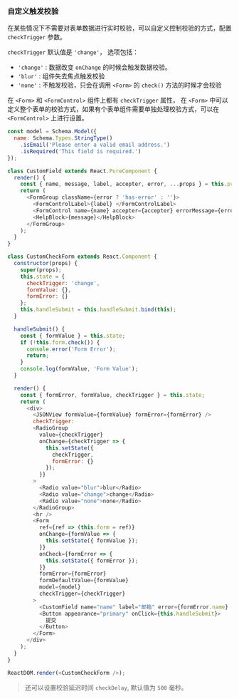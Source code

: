 ### 自定义触发校验

在某些情况下不需要对表单数据进行实时校验，可以自定义控制校验的方式，配置 `checkTrigger` 参数。

`checkTrigger` 默认值是 `'change'`， 选项包括：

- `'change'` : 数据改变 `onChange` 的时候会触发数据校验。
- `'blur'` : 组件失去焦点触发校验
- `'none'` : 不触发校验，只会在调用 `<Form>` 的 `check()` 方法的时候才会校验

在 `<Form>` 和 `<FormControl>` 组件上都有 `checkTrigger` 属性， 在 `<Form>` 中可以定义整个表单的校验方式，如果有个表单组件需要单独处理校验方式，可以在 `<FormControl>` 上进行设置。

<!--start-code-->

```js
const model = Schema.Model({
  name: Schema.Types.StringType()
    .isEmail('Please enter a valid email address.')
    .isRequired('This field is required.')
});

class CustomField extends React.PureComponent {
  render() {
    const { name, message, label, accepter, error, ...props } = this.props;
    return (
      <FormGroup className={error ? 'has-error' : ''}>
        <FormControlLabel>{label} </FormControlLabel>
        <FormControl name={name} accepter={accepter} errorMessage={error} {...props} />
        <HelpBlock>{message}</HelpBlock>
      </FormGroup>
    );
  }
}

class CustomCheckForm extends React.Component {
  constructor(props) {
    super(props);
    this.state = {
      checkTrigger: 'change',
      formValue: {},
      formError: {}
    };
    this.handleSubmit = this.handleSubmit.bind(this);
  }

  handleSubmit() {
    const { formValue } = this.state;
    if (!this.form.check()) {
      console.error('Form Error');
      return;
    }
    console.log(formValue, 'Form Value');
  }

  render() {
    const { formError, formValue, checkTrigger } = this.state;
    return (
      <div>
        <JSONView formValue={formValue} formError={formError} />
        checkTrigger:
        <RadioGroup
          value={checkTrigger}
          onChange={checkTrigger => {
            this.setState({
              checkTrigger,
              formError: {}
            });
          }}
        >
          <Radio value="blur">blur</Radio>
          <Radio value="change">change</Radio>
          <Radio value="none">none</Radio>
        </RadioGroup>
        <hr />
        <Form
          ref={ref => (this.form = ref)}
          onChange={formValue => {
            this.setState({ formValue });
          }}
          onCheck={formError => {
            this.setState({ formError });
          }}
          formError={formError}
          formDefaultValue={formValue}
          model={model}
          checkTrigger={checkTrigger}
        >
          <CustomField name="name" label="邮箱" error={formError.name} message="请输入邮箱地址" />
          <Button appearance="primary" onClick={this.handleSubmit}>
            提交
          </Button>
        </Form>
      </div>
    );
  }
}

ReactDOM.render(<CustomCheckForm />);
```

<!--end-code-->

> 还可以设置校验延迟时间 `checkDelay`, 默认值为 `500` 毫秒。
